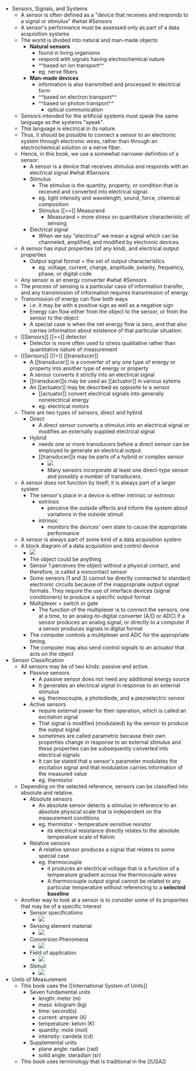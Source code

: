 - Sensors, Signals, and Systems
  - A sensor is often defined as a "device that receives and responds to a signal or stimulus" #what #Sensors
  - A sensor's performance must be assessed only as part of a data acquisition systems
  - The world is divided into natural and man-made objects
    - **Natural sensors**
      - found in living organisms
      - respond with signals having electrochemical nature
      - ^^based on ion transport^^
      - eg. nerve fibers
    - **Man-made devices**
      - information is also transmitted and processed in electrical form
      - ^^based on electron transport^^
      - ^^based on photon transport^^
        - optical communication
  - Sensors intended for the artificial systems must speak the same language as the systems "speak".
  - This language is electrical in its nature.
  - Thus, it should be possible to connect a sensor to an electronic system through electronic wires, rather than through an electrochemical solution or a nerve fiber.
  - Hence, in this book, we use a somewhat narrower definition of a sensor:
    - A sensor is a device that receives stimulus and responds with an electrical signal #what #Sensors
    - Stimulus
      - The stimulus is the quantity, property, or condition that is received and converted into electrical signal.
      - eg. light intensity and wavelength, sound, force, chemical composition
      - Stimulus [[==]] Measurand
        - Measurand = more stress on quantitative characteristic of sensing
    - Electrical signal
      - When we say "electrical" we mean a signal which can be channeled, amplified, and modified by electronic devices.
  - A sensor has input properties (of any kind), and electrical output properties
    - Output signal format = the set of output characteristics
      - eg. voltage, current, charge, amplitude, polarity, frequency, phase, or digital code
  - Any sensor is an energy converter #what #Sensors
  - The process of sensing is a particular case of information transfer, and any transmission of information requires transmission of energy.
  - Transmission of energy can flow both ways
    - i.e. it may be with a positive sign as well as a negative sign
    - Energy can flow either from the object to the sensor, or from the sensor to the object
    - A special case is when the net energy flow is zero, and that also carries information about existence of that particular situation.
  - [[Sensors]] [[==]] detector
    - Detector is more often used to stress qualitative rather than quantitative nature of measurement
  - [[Sensors]] [[!=]] [[transducer]]
    - A [[transducer]] is a converter of any one type of energy or property into another type of energy or property
    - A sensor converts it strictly into an electrical signal
    - [[transducer]]s may be used as [[actuator]] in various sytems
    - An [[actuator]] may be described as opposite to a sensor
      - [[actuator]] convert electrical signals into generally nonelectrical energy
      - eg. electrical motors
  - There are two types of sensors, direct and hybrid
    - Direct
      - A direct sensor converts a stimulus into an electrical signal or modifies an externally supplied electrical signal
    - Hybrid
      - needs one or more transducers before a direct sensor can be employed to generate an electrical output
      - [[transducer]]s may be parts of a hybrid or complex sensor
        - ![](https://github.com/Dhvani35729/Handbook-of-Modern-Sensors/blob/master/Chapter_1/media/fig_1.2.jpg)
        - Many sensors incorporate at least one direct-type sensor and possibly a number of transducers.
  - A sensor does not function by itself; it is always part of a larger system
    - The sensor's place in a device is either intrinsic or extrinsic
      - extrinsic
        - perceive the outside effects and inform the system about variations in the outside stimuli
      - intrinsic
        - monitors the devices' own state to cause the appropriate performance
  - A sensor is always part of some kind of a data acquisition system
  - A block diagram of a data acquisition and control device
    - ![](https://github.com/Dhvani35729/Handbook-of-Modern-Sensors/blob/master/Chapter_1/media/fig_1.3.jpg)
    - The object could be anything
    - Sensor 1 perceives the object without a physical contact, and therefore, is called a noncontact sensor
    - Some sensors (1 and 3) cannot be directly connected to standard electronic circuits because of the inappropriate output signal formats. They require the use of interface devices (signal conditioners) to produce a specific output format
    - Multiplexer = switch or gate
      - The function of the multiplexer is to connect the sensors, one at a time, to an analog-to-digital converter (A/D or ADC) if a sensor produces an analog signal, or directly to a computer if a sensor produces signals in digital format
    - The computer controls a multiplexer and ADC for the appropriate timing.
    - The computer may also send control signals to an actuator that acts on the object
- Sensor Classification
  - All sensors may be of two kinds: passive and active.
    - Passive sensors
      - A passive sensor does not need any additional energy source
      - It generates an electrical signal in response to an external stimulus
      - eg. thermocouple, a photodiode, and a piezoelectric sensor
    - Active sensors
      - require external power for their operation, which is called an excitation signal
      - That signal is modified (modulated) by the sensor to produce the output signal
      - sometimes are called parametric because their own properties change in response to an external stimulus and these properties can be subsequently converted into electrical signals
      - It can be stated that a sensor's parameter modulates the excitation signal and that modulation carries information of the measured value
      - eg. thermistor
  - Depending on the selected reference, sensors can be classified into absolute and relative.
    - Absolute sensors
      - An absolute sensor detects a stimulus in reference to an absolute physical scale that is independent on the measurement conditions
      - eg. thermistor - temperature sensitive resistor
        - its electrical resistance directly relates to the absolute temperature scale of Kelvin
    - Relative sensors
      - A relative sensor produces a signal that relates to some special case
      - eg. thermocouple
        - it produces an electrical voltage that is a function of a temperature gradient across the thermocouple wires
        - A thermocouple output signal cannot be related to any particular temperature without referencing to a **selected baseline**
  - Another way to look at a sensor is to consider some of its properties that may be of a specific interest
    - Sensor specifications
      - ![](https://github.com/Dhvani35729/Handbook-of-Modern-Sensors/blob/master/Chapter_1/media/table_1.1.jpg)
    - Sensing element material
      - ![](https://github.com/Dhvani35729/Handbook-of-Modern-Sensors/blob/master/Chapter_1/media/table_1.2.jpg)
    - Conversion Phenomena
      - ![](https://github.com/Dhvani35729/Handbook-of-Modern-Sensors/blob/master/Chapter_1/media/table_1.3.jpg)
    - Field of application
      - ![](https://github.com/Dhvani35729/Handbook-of-Modern-Sensors/blob/master/Chapter_1/media/table_1.4.jpg)
    - Stimuli
      - ![](https://github.com/Dhvani35729/Handbook-of-Modern-Sensors/blob/master/Chapter_1/media/table_1.5.jpg)
- Units of Measurement
  - This book uses the [[International System of Units]]
    - Seven fundamental units
      - length: meter (m)
      - mass: kilogram (kg)
      - time: second(s)
      - current: ampere (A)
      - temperature: kelvin (K)
      - quantity: mole (mol)
      - intensity: candela (cd)
    - Supplemental units
      - plane angle: radian (rad)
      - solid angle: steradian (sr)
  - This book uses terminology that is traditional in the [[USA]]
